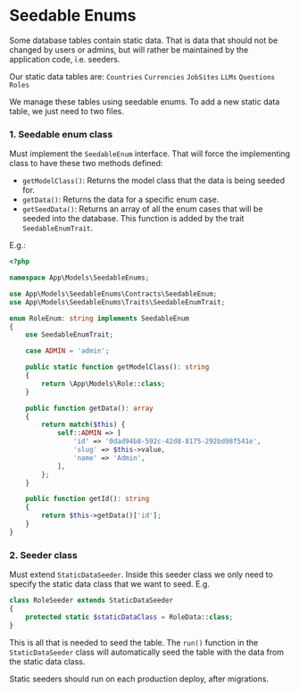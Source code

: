 # Seedable Enums

Some database tables contain static data. That is data that should not be changed by users or admins, but will rather 
be maintained by the application code, i.e. seeders.

Our static data tables are:
`Countries`
`Currencies`
`JobSites`
`LLMs`
`Questions`
`Roles`

We manage these tables using seedable enums. To add a new static data table, we just need to two files.

### 1. Seedable enum class
Must implement the `SeedableEnum` interface. That will force the implementing class to have these 
two methods defined:
- `getModelClass()`: Returns the model class that the data is being seeded for.
- `getData()`: Returns the data for a specific enum case.
- `getSeedData()`: Returns an array of all the enum cases that will be seeded into the database. This function is added by the trait `SeedableEnumTrait`.

E.g.:
```php
<?php

namespace App\Models\SeedableEnums;

use App\Models\SeedableEnums\Contracts\SeedableEnum;
use App\Models\SeedableEnums\Traits\SeedableEnumTrait;

enum RoleEnum: string implements SeedableEnum
{
    use SeedableEnumTrait;

    case ADMIN = 'admin';

    public static function getModelClass(): string
    {
        return \App\Models\Role::class;
    }

    public function getData(): array
    {
        return match($this) {
            self::ADMIN => [
                'id' => '0dad94b8-592c-42d8-8175-292bd98f541e',
                'slug' => $this->value,
                'name' => 'Admin',
            ],
        };
    }

    public function getId(): string
    {
        return $this->getData()['id'];
    }
}

```

### 2. Seeder class
Must extend `StaticDataSeeder`. Inside this seeder class we only need to
specify the static data class that we want to seed. E.g.
```php
class RoleSeeder extends StaticDataSeeder
{
    protected static $staticDataClass = RoleData::class;
}
```
This is all that is needed to seed the table. The `run()` function in the `StaticDataSeeder` class will automatically 
seed the table with the data from the static data class.

Static seeders should run on each production deploy, after migrations.
